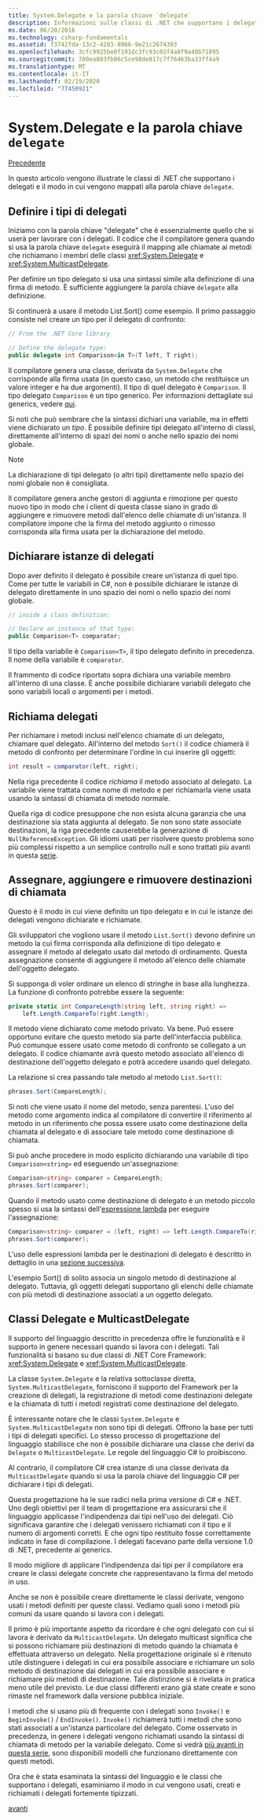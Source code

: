 ```yaml
---
title: System.Delegate e la parola chiave `delegate`
description: Informazioni sulle classi di .NET che supportano i delegati e sul modo in cui vengono mappati alla parola chiave ' Delegate '.
ms.date: 06/20/2016
ms.technology: csharp-fundamentals
ms.assetid: f3742fda-13c2-4283-8966-9e21c2674393
ms.openlocfilehash: 3cfc9925be0f191dc3fc93c02f4a8f9a40b71895
ms.sourcegitcommit: 700ea803fb06c5ce98de017c7f76463ba33ff4a9
ms.translationtype: MT
ms.contentlocale: it-IT
ms.lasthandoff: 02/19/2020
ms.locfileid: "77450921"
---
```

# <a name="systemdelegate-and-the-delegate-keyword"></a>System.Delegate e la parola chiave `delegate`

[Precedente](delegates-overview.md)

In questo articolo vengono illustrate le classi di .NET che supportano i delegati e il modo in cui vengono mappati alla parola chiave `delegate`.

## <a name="define-delegate-types"></a>Definire i tipi di delegati

Iniziamo con la parola chiave "delegate" che è essenzialmente quello che si userà per lavorare con i delegati. Il codice che il compilatore genera quando si usa la parola chiave `delegate` eseguirà il mapping alle chiamate ai metodi che richiamano i membri delle classi <xref:System.Delegate> e <xref:System.MulticastDelegate>. 

Per definire un tipo delegato si usa una sintassi simile alla definizione di una firma di metodo. È sufficiente aggiungere la parola chiave `delegate` alla definizione.

Si continuerà a usare il metodo List.Sort() come esempio. Il primo passaggio consiste nel creare un tipo per il delegato di confronto:

```csharp
// From the .NET Core library

// Define the delegate type:
public delegate int Comparison<in T>(T left, T right);
```

Il compilatore genera una classe, derivata da `System.Delegate` che corrisponde alla firma usata (in questo caso, un metodo che restituisce un valore integer e ha due argomenti). Il tipo di quel delegato è `Comparison`. Il tipo delegato `Comparison` è un tipo generico. Per informazioni dettagliate sui generics, vedere [qui](programming-guide/generics/index.md).

Si noti che può sembrare che la sintassi dichiari una variabile, ma in effetti viene dichiarato un *tipo*. È possibile definire tipi delegato all'interno di classi, direttamente all'interno di spazi dei nomi o anche nello spazio dei nomi globale.

> [!NOTE]
> La dichiarazione di tipi delegato (o altri tipi) direttamente nello spazio dei nomi globale non è consigliata. 

Il compilatore genera anche gestori di aggiunta e rimozione per questo nuovo tipo in modo che i client di questa classe siano in grado di aggiungere e rimuovere metodi dall'elenco delle chiamate di un'istanza. Il compilatore impone che la firma del metodo aggiunto o rimosso corrisponda alla firma usata per la dichiarazione del metodo. 

## <a name="declare-instances-of-delegates"></a>Dichiarare istanze di delegati

Dopo aver definito il delegato è possibile creare un'istanza di quel tipo.
Come per tutte le variabili in C#, non è possibile dichiarare le istanze di delegato direttamente in uno spazio dei nomi o nello spazio dei nomi globale.

```csharp
// inside a class definition:

// Declare an instance of that type:
public Comparison<T> comparator;
```

Il tipo della variabile è `Comparison<T>`, il tipo delegato definito in precedenza. Il nome della variabile è `comparator`.
 
 Il frammento di codice riportato sopra dichiara una variabile membro all'interno di una classe. È anche possibile dichiarare variabili delegato che sono variabili locali o argomenti per i metodi.

## <a name="invoke-delegates"></a>Richiama delegati

Per richiamare i metodi inclusi nell'elenco chiamate di un delegato, chiamare quel delegato. All'interno del metodo `Sort()` il codice chiamerà il metodo di confronto per determinare l'ordine in cui inserire gli oggetti:

```csharp
int result = comparator(left, right);
```

Nella riga precedente il codice *richiama* il metodo associato al delegato.
La variabile viene trattata come nome di metodo e per richiamarla viene usata usando la sintassi di chiamata di metodo normale.

Quella riga di codice presuppone che non esista alcuna garanzia che una destinazione sia stata aggiunta al delegato. Se non sono state associate destinazioni, la riga precedente causerebbe la generazione di `NullReferenceException`. Gli idiomi usati per risolvere questo problema sono più complessi rispetto a un semplice controllo null e sono trattati più avanti in questa [serie](delegates-patterns.md).

## <a name="assign-add-and-remove-invocation-targets"></a>Assegnare, aggiungere e rimuovere destinazioni di chiamata

Questo è il modo in cui viene definito un tipo delegato e in cui le istanze dei delegati vengono dichiarate e richiamate.

Gli sviluppatori che vogliono usare il metodo `List.Sort()` devono definire un metodo la cui firma corrisponda alla definizione di tipo delegato e assegnare il metodo al delegato usato dal metodo di ordinamento. Questa assegnazione consente di aggiungere il metodo all'elenco delle chiamate dell'oggetto delegato.

Si supponga di voler ordinare un elenco di stringhe in base alla lunghezza. La funzione di confronto potrebbe essere la seguente:

```csharp
private static int CompareLength(string left, string right) =>
    left.Length.CompareTo(right.Length);
```

Il metodo viene dichiarato come metodo privato. Va bene. Può essere opportuno evitare che questo metodo sia parte dell'interfaccia pubblica. Può comunque essere usato come metodo di confronto se collegato a un delegato. Il codice chiamante avrà questo metodo associato all'elenco di destinazione dell'oggetto delegato e potrà accedere usando quel delegato.

La relazione si crea passando tale metodo al metodo `List.Sort()`:

```csharp
phrases.Sort(CompareLength);
```

Si noti che viene usato il nome del metodo, senza parentesi. L'uso del metodo come argomento indica al compilatore di convertire il riferimento al metodo in un riferimento che possa essere usato come destinazione della chiamata al delegato e di associare tale metodo come destinazione di chiamata.

Si può anche procedere in modo esplicito dichiarando una variabile di tipo `Comparison<string>` ed eseguendo un'assegnazione:

```csharp
Comparison<string> comparer = CompareLength;
phrases.Sort(comparer);
```

Quando il metodo usato come destinazione di delegato è un metodo piccolo spesso si usa la sintassi dell'[espressione lambda](./programming-guide/statements-expressions-operators/lambda-expressions.md) per eseguire l'assegnazione:

```csharp
Comparison<string> comparer = (left, right) => left.Length.CompareTo(right.Length);
phrases.Sort(comparer);
```

L'uso delle espressioni lambda per le destinazioni di delegato è descritto in dettaglio in una [sezione successiva](delegates-patterns.md).

L'esempio Sort() di solito associa un singolo metodo di destinazione al delegato. Tuttavia, gli oggetti delegati supportano gli elenchi delle chiamate con più metodi di destinazione associati a un oggetto delegato.

## <a name="delegate-and-multicastdelegate-classes"></a>Classi Delegate e MulticastDelegate

Il supporto del linguaggio descritto in precedenza offre le funzionalità e il supporto in genere necessari quando si lavora con i delegati. Tali funzionalità si basano su due classi di .NET Core Framework: <xref:System.Delegate> e <xref:System.MulticastDelegate>.

La classe `System.Delegate` e la relativa sottoclasse diretta, `System.MulticastDelegate`, forniscono il supporto del Framework per la creazione di delegati, la registrazione di metodi come destinazioni delegate e la chiamata di tutti i metodi registrati come destinazione del delegato. 

È interessante notare che le classi `System.Delegate` e `System.MulticastDelegate` non sono tipi di delegati. Offrono la base per tutti i tipi di delegati specifici. Lo stesso processo di progettazione del linguaggio stabilisce che non è possibile dichiarare una classe che derivi da `Delegate` o `MulticastDelegate`. Le regole del linguaggio C# lo proibiscono.
 
Al contrario, il compilatore C# crea istanze di una classe derivata da `MulticastDelegate` quando si usa la parola chiave del linguaggio C# per dichiarare i tipi di delegati.

Questa progettazione ha le sue radici nella prima versione di C# e .NET. Uno degli obiettivi per il team di progettazione era assicurarsi che il linguaggio applicasse l'indipendenza dai tipi nell'uso dei delegati. Ciò significava garantire che i delegati venissero richiamati con il tipo e il numero di argomenti corretti. E che ogni tipo restituito fosse correttamente indicato in fase di compilazione. I delegati facevano parte della versione 1.0 di .NET, precedente ai generics.

Il modo migliore di applicare l'indipendenza dai tipi per il compilatore era creare le classi delegate concrete che rappresentavano la firma del metodo in uso.

Anche se non è possibile creare direttamente le classi derivate, vengono usati i metodi definiti per queste classi. Vediamo quali sono i metodi più comuni da usare quando si lavora con i delegati.

Il primo è più importante aspetto da ricordare è che ogni delegato con cui si lavora è derivato da `MulticastDelegate`. Un delegato multicast significa che si possono richiamare più destinazioni di metodo quando la chiamata è effettuata attraverso un delegato. Nella progettazione originale si è ritenuto utile distinguere i delegati in cui era possibile associare e richiamare un solo metodo di destinazione dai delegati in cui era possibile associare e richiamare più metodi di destinazione. Tale distinzione si è rivelata in pratica meno utile del previsto. Le due classi differenti erano già state create e sono rimaste nel framework dalla versione pubblica iniziale.

I metodi che si usano più di frequente con i delegati sono `Invoke()` e `BeginInvoke()` / `EndInvoke()`. `Invoke()` richiamerà tutti i metodi che sono stati associati a un'istanza particolare del delegato. Come osservato in precedenza, in genere i delegati vengono richiamati usando la sintassi di chiamata di metodo per la variabile delegato. Come si vedrà [più avanti in questa serie](delegates-patterns.md), sono disponibili modelli che funzionano direttamente con questi metodi.

Ora che è stata esaminata la sintassi del linguaggio e le classi che supportano i delegati, esaminiamo il modo in cui vengono usati, creati e richiamati i delegati fortemente tipizzati.

[avanti](delegates-strongly-typed.md)
